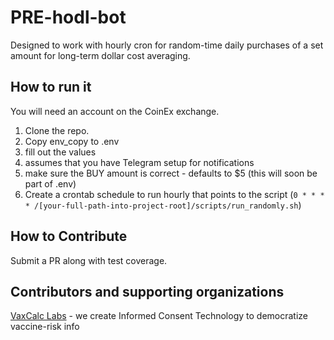 # PRE-hodl-bot
Designed to work with hourly cron for random-time daily purchases of a set amount for long-term dollar cost averaging.

## How to run it

You will need an account on the CoinEx exchange.

1. Clone the repo.
1. Copy env_copy to .env
1. fill out the values
2. assumes that you have Telegram setup for notifications 
3. make sure the BUY amount is correct - defaults to $5 (this will soon be part of .env)
1. Create a crontab schedule to run hourly that points to the script (`0 * * * * /[your-full-path-into-project-root]/scripts/run_randomly.sh`)

## How to Contribute

Submit a PR along with test coverage.

## Contributors and supporting organizations

[VaxCalc Labs](https://github.com/VaxCalc-Labs) - we create Informed Consent Technology to democratize vaccine-risk info
